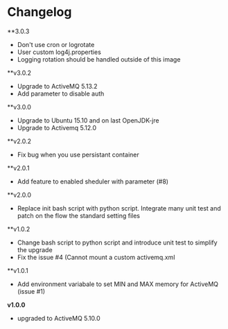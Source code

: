 # Changelog

**3.0.3
  - Don't use cron or logrotate
  - User custom log4j.properties
   - Logging rotation should be handled outside of this image

**v3.0.2
  - Upgrade to ActiveMQ 5.13.2
  - Add parameter to disable auth

**v3.0.0
  - Upgrade to Ubuntu 15.10 and on last OpenJDK-jre
  - Upgrade to Activemq 5.12.0

**v2.0.2
  - Fix bug when you use persistant container

**v2.0.1
  - Add feature to enabled sheduler with parameter (#8)

**v2.0.0
  - Replace init bash script with python script. Integrate many unit test and patch on the flow the standard setting files

**v1.0.2
 - Change bash script to python script and introduce unit test to simplify the upgrade
 - Fix the issue #4 (Cannot mount a custom activemq.xml

**v1.0.1
- Add environment variabale to set MIN and MAX memory for ActiveMQ (issue #1)

**v1.0.0**
- upgraded to ActiveMQ 5.10.0
